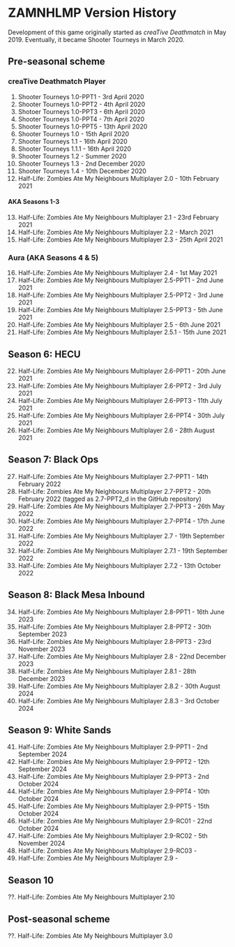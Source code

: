 # ZAMNHLMP Version History
Development of this game originally started as *creaTive Deathmatch* in May 2019. Eventually, it became Shooter Tourneys in March 2020.

## Pre-seasonal scheme
### creaTive Deathmatch Player
1. Shooter Tourneys 1.0-PPT1 - 3rd April 2020
2. Shooter Tourneys 1.0-PPT2 - 4th April 2020
3. Shotoer Tourneys 1.0-PPT3 - 6th April 2020
4. Shooter Tourneys 1.0-PPT4 - 7th April 2020
5. Shooter Tourneys 1.0-PPT5 - 13th April 2020
6. Shooter Tourneys 1.0 - 15th April 2020
7. Shooter Tourneys 1.1 - 16th April 2020
8. Shooter Tourneys 1.1.1 - 16th April 2020
9. Shooter Tourneys 1.2 - Summer 2020
10. Shooter Tourneys 1.3 - 2nd December 2020
1. Shooter Tourneys 1.4 - 10th December 2020
12. Half-Life: Zombies Ate My Neighbours Multiplayer 2.0 - 10th February 2021
#### AKA Seasons 1-3
13. Half-Life: Zombies Ate My Neighbours Multiplayer 2.1 - 23rd February 2021
14. Half-Life: Zombies Ate My Neighbours Multiplayer 2.2 - March 2021
15. Half-Life: Zombies Ate My Neighbours Multiplayer 2.3 - 25th April 2021

### Aura (AKA Seasons 4 & 5)
16. Half-Life: Zombies Ate My Neighbours Multiplayer 2.4 - 1st May 2021
17. Half-Life: Zombies Ate My Neighbours Multiplayer 2.5-PPT1 - 2nd June 2021
18. Half-Life: Zombies Ate My Neighbours Multiplayer 2.5-PPT2 - 3rd June 2021
19. Half-Life: Zombies Ate My Neighbours Multiplayer 2.5-PPT3 - 5th June 2021
20. Half-Life: Zombies Ate My Neighbours Multiplayer 2.5 - 6th June 2021
21. Half-Life: Zombies Ate My Neighbours Multiplayer 2.5.1 - 15th June 2021

## Season 6: HECU
22. Half-Life: Zombies Ate My Neighbours Multiplayer 2.6-PPT1 - 20th June 2021
23. Half-Life: Zombies Ate My Neighbours Multiplayer 2.6-PPT2 - 3rd July 2021
24. Half-Life: Zombies Ate My Neighbours Multiplayer 2.6-PPT3 - 11th July 2021
25. Half-Life: Zombies Ate My Neighbours Multiplayer 2.6-PPT4 - 30th July 2021
26. Half-Life: Zombies Ate My Neighbours Multiplayer 2.6 - 28th August 2021

## Season 7: Black Ops
27. Half-Life: Zombies Ate My Neighbours Multiplayer 2.7-PPT1 - 14th February 2022
28. Half-Life: Zombies Ate My Neighbours Multiplayer 2.7-PPT2 - 20th February 2022 (tagged as 2.7-PPT2_d in the GitHub repository)
29. Half-Life: Zombies Ate My Neighbours Multiplayer 2.7-PPT3 - 26th May 2022
30. Half-Life: Zombies Ate My Neighbours Multiplayer 2.7-PPT4 - 17th June 2022
31. Half-Life: Zombies Ate My Neighbours Multiplayer 2.7 - 19th September 2022
32. Half-Life: Zombies Ate My Neighbours Multiplayer 2.7.1 - 19th September 2022
33. Half-Life: Zombies Ate My Neighbours Multiplayer 2.7.2 - 13th October 2022

## Season 8: Black Mesa Inbound
34. Half-Life: Zombies Ate My Neighbours Multiplayer 2.8-PPT1 - 16th June 2023
35. Half-Life: Zombies Ate My Neighbours Multiplayer 2.8-PPT2 - 30th September 2023
36. Half-Life: Zombies Ate My Neighbours Multiplayer 2.8-PPT3 - 23rd November 2023
37. Half-Life: Zombies Ate My Neighbours Multiplayer 2.8 - 22nd December 2023
38. Half-Life: Zombies Ate My Neighbours Multiplayer 2.8.1 - 28th December 2023
39. Half-Life: Zombies Ate My Neighbours Multiplayer 2.8.2 - 30th August 2024
40. Half-Life: Zombies Ate My Neighbours Multiplayer 2.8.3 - 3rd October 2024

## Season 9: White Sands
41. Half-Life: Zombies Ate My Neighbours Multiplayer 2.9-PPT1 - 2nd September 2024
42. Half-Life: Zombies Ate My Neighbours Multiplayer 2.9-PPT2 - 12th September 2024
43. Half-Life: Zombies Ate My Neighbours Multiplayer 2.9-PPT3 - 2nd October 2024
44. Half-Life: Zombies Ate My Neighbours Multiplayer 2.9-PPT4 - 10th October 2024
45. Half-Life: Zombies Ate My Neighbours Multiplayer 2.9-PPT5 - 15th October 2024
46. Half-Life: Zombies Ate My Neighbours Multiplayer 2.9-RC01 - 22nd October 2024
47. Half-Life: Zombies Ate My Neighbours Multiplayer 2.9-RC02 - 5th November 2024
48. Half-Life: Zombies Ate My Neighbours Multiplayer 2.9-RC03 - 
49. Half-Life: Zombies Ate My Neighbours Multiplayer 2.9 - 

## Season 10
??. Half-Life: Zombies Ate My Neighbours Multiplayer 2.10

## Post-seasonal scheme
??. Half-Life: Zombies Ate My Neighbours Multiplayer 3.0
